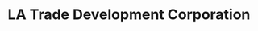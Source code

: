 ---
title: "LA Trade Development Corporation"
url: /santo-tomas/la-trade-development-corporation/
shop: motorcycle
---